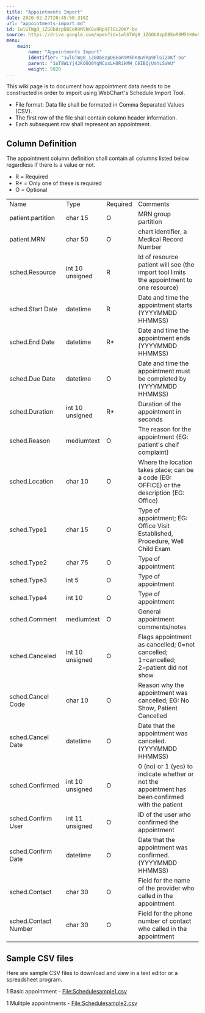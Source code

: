 ```yaml
---
title: "Appointments Import"
date: 2020-02-27T20:45:50.310Z
url: "appointments-import.md"
id: 1wlGTWg0_1ZGOb8zpDBEoR9M5hK8u9Rp9FlGi20Kf-bo
source: https://drive.google.com/open?id=1wlGTWg0_1ZGOb8zpDBEoR9M5hK8u9Rp9FlGi20Kf-bo
menu:
    main:
        name: "Appointments Import"
        identifier: "1wlGTWg0_1ZGOb8zpDBEoR9M5hK8u9Rp9FlGi20Kf-bo"
        parent: "1uT8WLYj42KO6Q0YgNCoxLH8RikMH_C6IBQjUmhLSaWU"
        weight: 5020
---
```

This wiki page is to document how appointment data needs to be constructed in order to import using WebChart's Schedule Import Tool.

* File format: Data file shall be formated in Comma Separated Values (CSV).
* The first row of the file shall contain column header information.
* Each subsequent row shall represent an appointment.

## Column Definition

The appointment column definition shall contain all columns listed below regardless if there is a value or not.

* R = Required
* R* = Only one of these is required
* O = Optional

<table>
  <tr>
    <td>Name</td>
    <td>Type</td>
    <td>Required</td>
    <td>Comments</td>
  </tr>
  <tr>
    <td>patient.partition</td>
    <td>char 15</td>
    <td>O</td>
    <td>MRN group partition</td>
  </tr>
  <tr>
    <td>patient.MRN</td>
    <td>char 50</td>
    <td>O</td>
    <td>chart identifier, a Medical Record Number</td>
  </tr>
  <tr>
    <td>sched.Resource</td>
    <td>int 10 unsigned</td>
    <td>R</td>
    <td>Id of resource patient will see (the import tool limits the appointment to one resource)</td>
  </tr>
  <tr>
    <td>sched.Start Date</td>
    <td>datetime</td>
    <td>R</td>
    <td>Date and time the appointment starts (YYYYMMDD HHMMSS)</td>
  </tr>
  <tr>
    <td>sched.End Date</td>
    <td>datetime</td>
    <td>R*</td>
    <td>Date and time the appointment ends (YYYYMMDD HHMMSS)</td>
  </tr>
  <tr>
    <td>sched.Due Date</td>
    <td>datetime</td>
    <td>O</td>
    <td>Date and time the appointment must be completed by (YYYYMMDD HHMMSS)</td>
  </tr>
  <tr>
    <td>sched.Duration</td>
    <td>int 10 unsigned</td>
    <td>R*</td>
    <td>Duration of the appointment in seconds</td>
  </tr>
  <tr>
    <td>sched.Reason</td>
    <td>mediumtext</td>
    <td>O</td>
    <td>The reason for the appointment (EG: patient's cheif complaint)</td>
  </tr>
  <tr>
    <td>sched.Location</td>
    <td>char 10</td>
    <td>O</td>
    <td>Where the location takes place; can be a code (EG: OFFICE) or the description (EG: Office)</td>
  </tr>
  <tr>
    <td>sched.Type1</td>
    <td>char 15</td>
    <td>O</td>
    <td>Type of appointment; EG: Office Visit Established, Procedure, Well Child Exam</td>
  </tr>
  <tr>
    <td>sched.Type2</td>
    <td>char 75</td>
    <td>O</td>
    <td>Type of appointment</td>
  </tr>
  <tr>
    <td>sched.Type3</td>
    <td>int 5</td>
    <td>O</td>
    <td>Type of appointment</td>
  </tr>
  <tr>
    <td>sched.Type4</td>
    <td>int 10</td>
    <td>O</td>
    <td>Type of appointment</td>
  </tr>
  <tr>
    <td>sched.Comment</td>
    <td>mediumtext</td>
    <td>O</td>
    <td>General appointment comments/notes</td>
  </tr>
  <tr>
    <td>sched.Canceled</td>
    <td>int 10 unsigned</td>
    <td>O</td>
    <td>Flags appointment as cancelled; 0=not cancelled; 1=cancelled; 2=patient did not show</td>
  </tr>
  <tr>
    <td>sched.Cancel Code</td>
    <td>char 10</td>
    <td>O</td>
    <td>Reason why the appointment was cancelled; EG: No Show, Patient Cancelled</td>
  </tr>
  <tr>
    <td>sched.Cancel Date</td>
    <td>datetime</td>
    <td>O</td>
    <td>Date that the appointment was canceled. (YYYYMMDD HHMMSS)</td>
  </tr>
  <tr>
    <td>sched.Confirmed</td>
    <td>int 10 unsigned</td>
    <td>O</td>
    <td>0 (no) or 1 (yes) to indicate whether or not the appointment has been confirmed with the patient</td>
  </tr>
  <tr>
    <td>sched.Confirm User</td>
    <td>int 11 unsigned</td>
    <td>O</td>
    <td>ID of the user who confirmed the appointment</td>
  </tr>
  <tr>
    <td>sched.Confirm Date</td>
    <td>datetime</td>
    <td>O</td>
    <td>Date that the appointment was confirmed. (YYYYMMDD HHMMSS)</td>
  </tr>
  <tr>
    <td>sched.Contact</td>
    <td>char 30</td>
    <td>O</td>
    <td>Field for the name of the provider who called in the appointment</td>
  </tr>
  <tr>
    <td>sched.Contact Number</td>
    <td>char 30</td>
    <td>O</td>
    <td>Field for the phone number of contact who called in the appointment</td>
  </tr>
</table>

## Sample CSV files

Here are sample CSV files to download and view in a text editor or a spreadsheet program.

1 Basic appointment - [File:Schedulesample1.csv](https://miewiki.med-web.com/wiki/index.php/File:Schedulesample1.csv)

1 Mulitple appointments - [File:Schedulesample2.csv](https://miewiki.med-web.com/wiki/index.php/File:Schedulesample2.csv)

